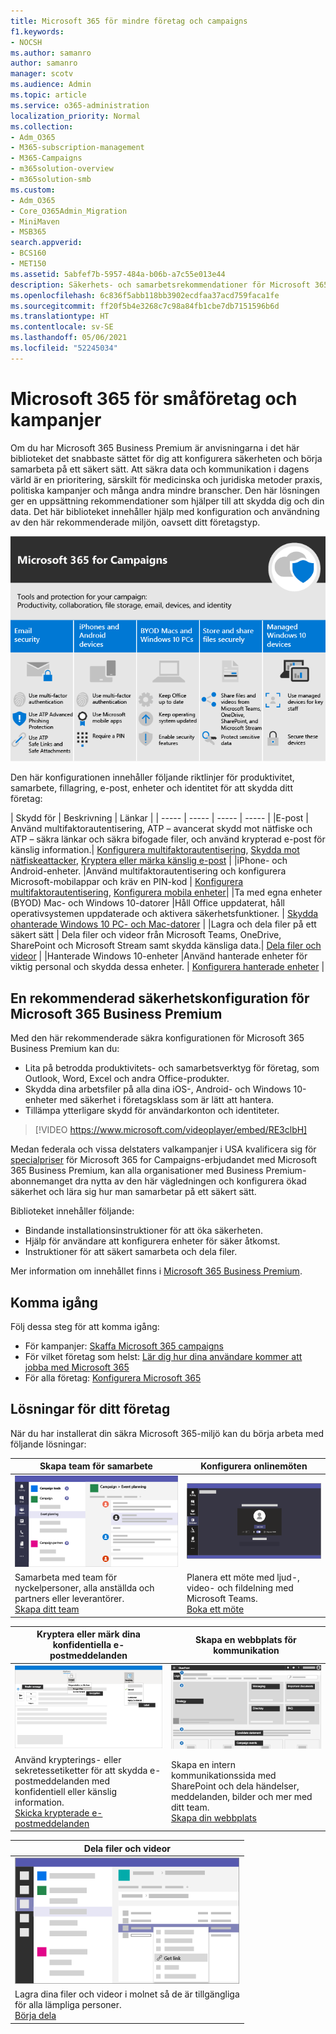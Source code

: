 ```yaml
---
title: Microsoft 365 för mindre företag och campaigns
f1.keywords:
- NOCSH
ms.author: samanro
author: samanro
manager: scotv
ms.audience: Admin
ms.topic: article
ms.service: o365-administration
localization_priority: Normal
ms.collection:
- Adm_O365
- M365-subscription-management
- M365-Campaigns
- m365solution-overview
- m365solution-smb
ms.custom:
- Adm_O365
- Core_O365Admin_Migration
- MiniMaven
- MSB365
search.appverid:
- BCS160
- MET150
ms.assetid: 5abfef7b-5957-484a-b06b-a7c55e013e44
description: Säkerhets- och samarbetsrekommendationer för Microsoft 365 Business Premium för småföretag, inklusive mindre firmor, praktiker och politiska kampanjer.
ms.openlocfilehash: 6c836f5abb118bb3902ecdfaa37acd759faca1fe
ms.sourcegitcommit: ff20f5b4e3268c7c98a84fb1cbe7db7151596b6d
ms.translationtype: HT
ms.contentlocale: sv-SE
ms.lasthandoff: 05/06/2021
ms.locfileid: "52245034"
---
```

<a name="microsoft-365-for-smaller-businesses-and-campaigns"></a>Microsoft 365 för småföretag och kampanjer
===========================

Om du har Microsoft 365 Business Premium är anvisningarna i det här biblioteket det snabbaste sättet för dig att konfigurera säkerheten och börja samarbeta på ett säkert sätt. Att säkra data och kommunikation i dagens värld är en prioritering, särskilt för medicinska och juridiska metoder praxis, politiska kampanjer och många andra mindre branscher. Den här lösningen ger en uppsättning rekommendationer som hjälper till att skydda dig och din data. Det här biblioteket innehåller hjälp med konfiguration och användning av den här rekommenderade miljön, oavsett ditt företagstyp.


![Microsoft 365 Business Premium skyddar dina produktivitetsverktyg, samarbetsverktyg, fillagring, e-post, enheter och identiteter](../media/M365-WhatIsIt-SecurityFocus.png)

Den här konfigurationen innehåller följande riktlinjer för produktivitet, samarbete, fillagring, e-post, enheter och identitet för att skydda ditt företag:

| Skydd för | Beskrivning | Länkar |
| ----- | ----- | ----- | ----- |
|E-post | Använd multifaktorautentisering, ATP – avancerat skydd mot nätfiske och ATP – säkra länkar och säkra bifogade filer, och använd krypterad e-post för känslig information.| [Konfigurera multifaktorautentisering](m365-campaigns-multifactor-authenication.md), [Skydda mot nätfiskeattacker](m365-campaigns-phishing-and-attacks.md), [Kryptera eller märka känslig e-post](send-encrypted-email.md) |
|iPhone- och Android-enheter. |Använd multifaktorautentisering och konfigurera Microsoft-mobilappar och kräv en PIN-kod | [Konfigurera multifaktorautentisering](m365-campaigns-multifactor-authenication.md), [Konfigurera mobila enheter](../business/set-up-mobile-devices.md?toc=/microsoft-365/campaigns/toc.json)|
|Ta med egna enheter (BYOD) Mac- och Windows 10-datorer |Håll Office uppdaterat, håll operativsystemen uppdaterade och aktivera säkerhetsfunktioner. | [Skydda ohanterade Windows 10 PC- och Mac-datorer](m365-campaigns-protect-pcs-macs.md) |
|Lagra och dela filer på ett säkert sätt | Dela filer och videor från Microsoft Teams, OneDrive, SharePoint och Microsoft Stream samt skydda känsliga data.| [Dela filer och videor](share-files-and-videos.md) |
|Hanterade Windows 10-enheter |Använd hanterade enheter för viktig personal och skydda dessa enheter. | [Konfigurera hanterade enheter](../business/set-up-windows-devices.md?toc=/microsoft-365/campaigns/toc.json) |

<a name="a-recommended-security-configuration-for-microsoft-365-business-premium"></a>En rekommenderad säkerhetskonfiguration för Microsoft 365 Business Premium
------------------------------------

Med den här rekommenderade säkra konfigurationen för Microsoft 365 Business Premium kan du:

- Lita på betrodda produktivitets- och samarbetsverktyg för företag, som Outlook, Word, Excel och andra Office-produkter.
- Skydda dina arbetsfiler på alla dina iOS-, Android- och Windows 10-enheter med säkerhet i företagsklass som är lätt att hantera.
- Tillämpa ytterligare skydd för användarkonton och identiteter.

> [!VIDEO https://www.microsoft.com/videoplayer/embed/RE3clbH]

Medan federala och vissa delstaters valkampanjer i USA kvalificera sig för [specialpriser](get-microsoft-365-campaigns.md) för Microsoft 365 for Campaigns-erbjudandet med Microsoft 365 Business Premium, kan alla organisationer med Business Premium-abonnemanget dra nytta av den här vägledningen och konfigurera ökad säkerhet och lära sig hur man samarbetar på ett säkert sätt.

Biblioteket innehåller följande:

- Bindande installationsinstruktioner för att öka säkerheten.
- Hjälp för användare att konfigurera enheter för säker åtkomst.
- Instruktioner för att säkert samarbeta och dela filer.

Mer information om innehållet finns i [Microsoft 365 Business Premium](https://www.microsoft.com/microsoft-365/business).

<a name="get-started"></a>Komma igång
--------------------------

Följ dessa steg för att komma igång:

- För kampanjer: [Skaffa Microsoft 365 campaigns](get-microsoft-365-campaigns.md)
- För vilket företag som helst: [Lär dig hur dina användare kommer att jobba med Microsoft 365](m365-campaigns-users.md)
- För alla företag: [Konfigurera Microsoft 365](microsoft-365-campaigns-setup-overview.md)

<a name="solutions-for-your-business"></a>Lösningar för ditt företag
--------------------------

När du har installerat din säkra Microsoft 365-miljö kan du börja arbeta med följande lösningar:

| Skapa team för samarbete | Konfigurera onlinemöten |
| ------------- | ------------- |
| ![en SharePoint-kommunikationswebbplats](../media/sm-m365-democracy-teams-collab.png) | ![ett onlinemöte](../media/m365-democracy-teams-meetings.png) |
| Samarbeta med team för nyckelpersoner, alla anställda och partners eller leverantörer.<br>[Skapa ditt team](create-teams-for-collaboration.md) | Planera ett möte med ljud-, video- och fildelning med Microsoft Teams.<br>[Boka ett möte](set-up-meetings.md) |

| Kryptera eller märk dina konfidentiella e-postmeddelanden | Skapa en webbplats för kommunikation |
| ------------- | ------------- |
| ![Krypterad och etiketterad e-postmeddelande](../media/sm-m365-campaign-email-encrypt.png) | ![en SharePoint-kommunikationswebbplats](../media/sm-m365-democracy-comms-site.png) |
| Använd krypterings- eller sekretessetiketter för att skydda e-postmeddelanden med konfidentiell eller känslig information.<br>[Skicka krypterade e-postmeddelanden](send-encrypted-email.md) | Skapa en intern kommunikationssida med SharePoint och dela händelser, meddelanden, bilder och mer med ditt team.<br>[Skapa din webbplats](create-communications-site.md) |

| Dela filer och videor |
| ------------- |
| ![dela en fil i Microsoft Teams](../media/m365-democracy-teams-sharefiles.png) |
| Lagra dina filer och videor i molnet så de är tillgängliga <br>för alla lämpliga personer.<br>[Börja dela](share-files-and-videos.md) |
